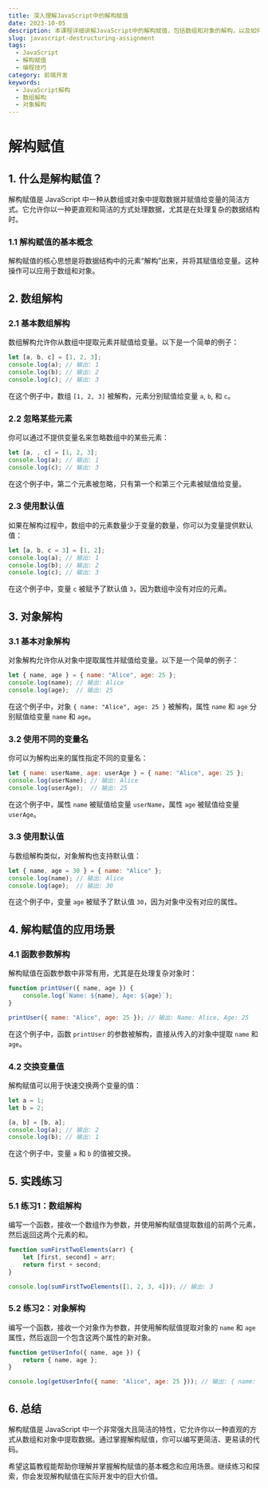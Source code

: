 ```yaml
---
title: 深入理解JavaScript中的解构赋值
date: 2023-10-05
description: 本课程详细讲解JavaScript中的解构赋值，包括数组和对象的解构，以及如何在实际编程中高效使用这一特性。
slug: javascript-destructuring-assignment
tags:
  - JavaScript
  - 解构赋值
  - 编程技巧
category: 前端开发
keywords:
  - JavaScript解构
  - 数组解构
  - 对象解构
---
```


# 解构赋值

## 1. 什么是解构赋值？

解构赋值是 JavaScript 中一种从数组或对象中提取数据并赋值给变量的简洁方式。它允许你以一种更直观和简洁的方式处理数据，尤其是在处理复杂的数据结构时。

### 1.1 解构赋值的基本概念

解构赋值的核心思想是将数据结构中的元素“解构”出来，并将其赋值给变量。这种操作可以应用于数组和对象。

## 2. 数组解构

### 2.1 基本数组解构

数组解构允许你从数组中提取元素并赋值给变量。以下是一个简单的例子：

```javascript
let [a, b, c] = [1, 2, 3];
console.log(a); // 输出: 1
console.log(b); // 输出: 2
console.log(c); // 输出: 3
```

在这个例子中，数组 `[1, 2, 3]` 被解构，元素分别赋值给变量 `a`, `b`, 和 `c`。

### 2.2 忽略某些元素

你可以通过不提供变量名来忽略数组中的某些元素：

```javascript
let [a, , c] = [1, 2, 3];
console.log(a); // 输出: 1
console.log(c); // 输出: 3
```

在这个例子中，第二个元素被忽略，只有第一个和第三个元素被赋值给变量。

### 2.3 使用默认值

如果在解构过程中，数组中的元素数量少于变量的数量，你可以为变量提供默认值：

```javascript
let [a, b, c = 3] = [1, 2];
console.log(a); // 输出: 1
console.log(b); // 输出: 2
console.log(c); // 输出: 3
```

在这个例子中，变量 `c` 被赋予了默认值 `3`，因为数组中没有对应的元素。

## 3. 对象解构

### 3.1 基本对象解构

对象解构允许你从对象中提取属性并赋值给变量。以下是一个简单的例子：

```javascript
let { name, age } = { name: "Alice", age: 25 };
console.log(name); // 输出: Alice
console.log(age);  // 输出: 25
```

在这个例子中，对象 `{ name: "Alice", age: 25 }` 被解构，属性 `name` 和 `age` 分别赋值给变量 `name` 和 `age`。

### 3.2 使用不同的变量名

你可以为解构出来的属性指定不同的变量名：

```javascript
let { name: userName, age: userAge } = { name: "Alice", age: 25 };
console.log(userName); // 输出: Alice
console.log(userAge);  // 输出: 25
```

在这个例子中，属性 `name` 被赋值给变量 `userName`，属性 `age` 被赋值给变量 `userAge`。

### 3.3 使用默认值

与数组解构类似，对象解构也支持默认值：

```javascript
let { name, age = 30 } = { name: "Alice" };
console.log(name); // 输出: Alice
console.log(age);  // 输出: 30
```

在这个例子中，变量 `age` 被赋予了默认值 `30`，因为对象中没有对应的属性。

## 4. 解构赋值的应用场景

### 4.1 函数参数解构

解构赋值在函数参数中非常有用，尤其是在处理复杂对象时：

```javascript
function printUser({ name, age }) {
    console.log(`Name: ${name}, Age: ${age}`);
}

printUser({ name: "Alice", age: 25 }); // 输出: Name: Alice, Age: 25
```

在这个例子中，函数 `printUser` 的参数被解构，直接从传入的对象中提取 `name` 和 `age`。

### 4.2 交换变量值

解构赋值可以用于快速交换两个变量的值：

```javascript
let a = 1;
let b = 2;

[a, b] = [b, a];
console.log(a); // 输出: 2
console.log(b); // 输出: 1
```

在这个例子中，变量 `a` 和 `b` 的值被交换。

## 5. 实践练习

### 5.1 练习1：数组解构

编写一个函数，接收一个数组作为参数，并使用解构赋值提取数组的前两个元素，然后返回这两个元素的和。

```javascript
function sumFirstTwoElements(arr) {
    let [first, second] = arr;
    return first + second;
}

console.log(sumFirstTwoElements([1, 2, 3, 4])); // 输出: 3
```

### 5.2 练习2：对象解构

编写一个函数，接收一个对象作为参数，并使用解构赋值提取对象的 `name` 和 `age` 属性，然后返回一个包含这两个属性的新对象。

```javascript
function getUserInfo({ name, age }) {
    return { name, age };
}

console.log(getUserInfo({ name: "Alice", age: 25 })); // 输出: { name: "Alice", age: 25 }
```

## 6. 总结

解构赋值是 JavaScript 中一个非常强大且简洁的特性，它允许你以一种直观的方式从数组和对象中提取数据。通过掌握解构赋值，你可以编写更简洁、更易读的代码。

希望这篇教程能帮助你理解并掌握解构赋值的基本概念和应用场景。继续练习和探索，你会发现解构赋值在实际开发中的巨大价值。
